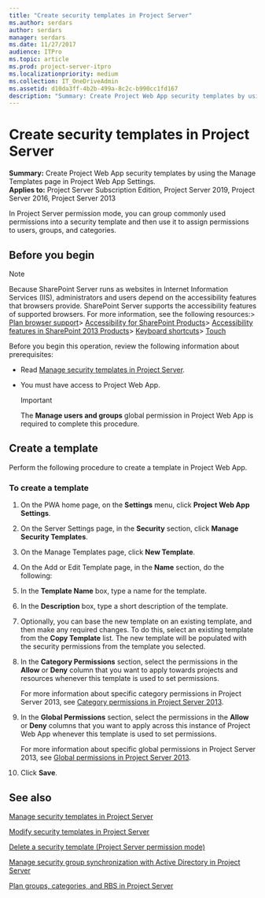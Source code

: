 ```yaml
---
title: "Create security templates in Project Server"
ms.author: serdars
author: serdars
manager: serdars
ms.date: 11/27/2017
audience: ITPro
ms.topic: article
ms.prod: project-server-itpro
ms.localizationpriority: medium
ms.collection: IT_OneDriveAdmin
ms.assetid: d10da3ff-4b2b-499a-8c2c-b990cc1fd167
description: "Summary: Create Project Web App security templates by using the Manage Templates page in Project Web App Settings."
---
```


# Create security templates in Project Server
 
 **Summary:** Create Project Web App security templates by using the Manage Templates page in Project Web App Settings.<br/>
**Applies to:** Project Server Subscription Edition, Project Server 2019, Project Server 2016, Project Server 2013  
 
In Project Server permission mode, you can group commonly used permissions into a security template and then use it to assign permissions to users, groups, and categories.
  
## Before you begin

> [!NOTE]
>  Because SharePoint Server runs as websites in Internet Information Services (IIS), administrators and users depend on the accessibility features that browsers provide. SharePoint Server supports the accessibility features of supported browsers. For more information, see the following resources:> [Plan browser support](/SharePoint/install/browser-support-planning)> [Accessibility for SharePoint Products](/SharePoint/accessibility-guidelines)> [Accessibility features in SharePoint 2013 Products](https://go.microsoft.com/fwlink/p/?LinkId=246501)> [Keyboard shortcuts](https://support.microsoft.com/office/keyboard-shortcuts-in-sharepoint-online-466e33ee-613b-4f47-96bb-1c20f20b1015)> [Touch](/windows/win32/wintouch/windows-touch-gestures-overview)
  
Before you begin this operation, review the following information about prerequisites:
  
- Read [Manage security templates in Project Server](manage-security-templates-in-project-server.md).
    
- You must have access to Project Web App.
    
    > [!IMPORTANT]
    > The **Manage users and groups** global permission in Project Web App is required to complete this procedure.
  
## Create a template

Perform the following procedure to create a template in Project Web App.
  
### To create a template

1. On the PWA home page, on the **Settings** menu, click **Project Web App Settings**.
    
2. On the Server Settings page, in the **Security** section, click **Manage Security Templates**.
    
3. On the Manage Templates page, click **New Template**.
    
4. On the Add or Edit Template page, in the **Name** section, do the following:
    
1. In the **Template Name** box, type a name for the template.
    
2. In the **Description** box, type a short description of the template.
    
3. Optionally, you can base the new template on an existing template, and then make any required changes. To do this, select an existing template from the **Copy Template** list. The new template will be populated with the security permissions from the template you selected.
    
5. In the **Category Permissions** section, select the permissions in the **Allow** or **Deny** column that you want to apply towards projects and resources whenever this template is used to set permissions.
    
    For more information about specific category permissions in Project Server 2013, see [Category permissions in Project Server 2013](category-permissions-in-project-server-2013.md).
    
6. In the **Global Permissions** section, select the permissions in the **Allow** or **Deny** columns that you want to apply across this instance of Project Web App whenever this template is used to set permissions.
    
    For more information about specific global permissions in Project Server 2013, see [Global permissions in Project Server 2013](global-permissions-in-project-server-2013.md).
    
7. Click **Save**.
    
## See also


[Manage security templates in Project Server](manage-security-templates-in-project-server.md)
  
[Modify security templates in Project Server](modify-security-templates-in-project-server.md)
  
[Delete a security template (Project Server permission mode)](delete-a-security-template-project-server-permission-mode.md)
  
[Manage security group synchronization with Active Directory in Project Server](manage-security-group-synchronization-with-active-directory-in-project-server.md)
  
[Plan groups, categories, and RBS in Project Server](plan-groups-categories-and-rbs-in-project-server.md)